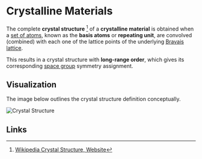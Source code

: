 # Crystalline Materials

The complete **crystal structure** [^1] of a **crystalline material** is obtained when a [set of atoms](../../properties-directory/structural/basis.md), known as the **basis atoms** or **repeating unit**, are convolved (combined) with each one of the lattice points of the underlying [Bravais lattice](../../properties-directory/structural/lattice.md). 

This results in a crystal structure with **long-range order**, which gives its corresponding [space group](../../properties-directory/structural/space-group.md) symmetry assignment.

## Visualization

The image below outlines the crystal structure definition conceptually.

![Crystal Structure](/images/crystal_structure.jpg "Crystal Structure")

## Links

[^1]: [Wikipedia Crystal Structure, Website](https://en.wikipedia.org/wiki/Crystal_structure)
